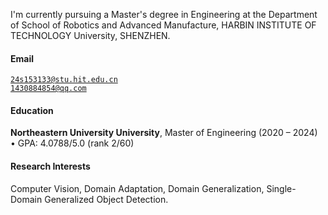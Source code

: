 
I'm currently pursuing a Master's degree in Engineering at the Department of School of Robotics and Advanced Manufacture, HARBIN INSTITUTE OF TECHNOLOGY University, SHENZHEN.

#### Email  
<code>24s153133@stu.hit.edu.cn</code>  
<code>1430884854@qq.com</code>

#### Education  
**Northeastern University University**, Master of Engineering (2020 – 2024)  
• GPA: 4.0788/5.0 (rank 2/60)

#### Research Interests  
Computer Vision, Domain Adaptation, Domain Generalization, Single-Domain Generalized Object Detection.
